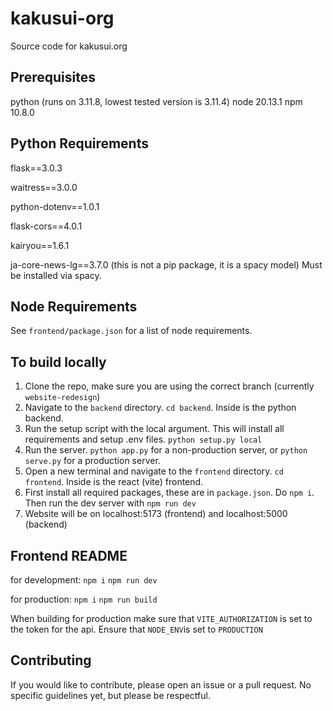 # kakusui-org
Source code for kakusui.org

## Prerequisites
python (runs on 3.11.8, lowest tested version is 3.11.4)
node 20.13.1
npm 10.8.0

## Python Requirements
flask==3.0.3

waitress==3.0.0

python-dotenv==1.0.1

flask-cors==4.0.1

kairyou==1.6.1

ja-core-news-lg==3.7.0 (this is not a pip package, it is a spacy model) Must be installed via spacy.

## Node Requirements
See `frontend/package.json` for a list of node requirements.

## To build locally
1. Clone the repo, make sure you are using the correct branch (currently `website-redesign`)
2. Navigate to the `backend` directory. `cd backend`. Inside is the python backend.
3. Run the setup script with the local argument. This will install all requirements and setup .env files. `python setup.py local`
4. Run the server. `python app.py` for a non-production server, or `python serve.py` for a production server.
5. Open a new terminal and navigate to the `frontend` directory. `cd frontend`. Inside is the react (vite) frontend.
6. First install all required packages, these are in `package.json`. Do `npm i`. Then run the dev server with `npm run dev`
7. Website will be on localhost:5173 (frontend) and localhost:5000 (backend)

## Frontend README
for development:
`npm i`
`npm run dev`

for production:
`npm i`
`npm run build`

When building for production make sure that `VITE_AUTHORIZATION` is set to the token for the api.
Ensure that `NODE_ENV`is set to `PRODUCTION`

## Contributing
If you would like to contribute, please open an issue or a pull request. No specific guidelines yet, but please be respectful.